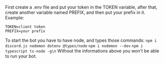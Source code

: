 First create a .env file and put your token in the TOKEN variable, after that, create another variable named PREFIX, and then put your prefix in it.
Example:
```env
TOKEN=client token
PREFIX=your prefix
```
To start the bot you have to have node, and types those commands:
```npm i discord.js nodemon dotenv @types/node```
```npm i nodemon --dev```
```npm i typescript ts-node -g\n```
Without the informations above you won't be able to run your bot.